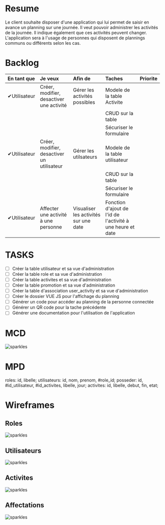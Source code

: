 # Resume

Le client souhaite disposer d'une application qui lui permet de saisir en avance un planning sur une journée.
Il veut pouvoir administrer les activités de la journée. Il indique également que ces activités peuvent changer. 
L'application sera à l'usage de personnes qui disposent de plannings communs ou différents selon les cas.

# Backlog

En tant que|Je veux|Afin de|Taches|Priorite
:---|:---|:---|:---|:---
✔Utilisateur|Créer, modifier, desactiver une activité|Gérer les activités possibles|Modele de la table Activite
||||CRUD sur la table
||||Sécuriser le formulaire
✔Utilisateur|Créer, modifier, desactiver un utilisateur|Gérer les utilsateurs|Modele de la table utilisateur
||||CRUD sur la table
||||Sécuriser le formulaire
✔Utilisateur|Affecter une activité à une personne|Visualiser les activités sur une date|Fonction d'ajout de l'id de l'activité à une heure et date

# TASKS

- [ ] Créer la table utilisateur et sa vue d'administration
- [ ] Créer la table role et sa vue d'administration
- [ ] Créer la table activites et sa vue d'administration
- [ ] Créer la table promotion et sa vue d'administration
- [ ] Créer la table d'association user_activity et sa vue d'administration
- [ ] Créer le dossier VUE JS pour l'affichage du planning
- [ ] Générer un code pour accéder au planning de la personne connectée
- [ ] Générer un QR code pour la tache précédente
- [ ] Générer une documentation pour l'utilisation de l'application

# MCD

![sparkles](ressources/documentation/MCD-V3.png)

# MPD

roles: id, libelle;
utilisateurs: id, nom, prenom, #role_id;
posseder: id, #id_utilisateur, #id_activites, libelle, jour;
activites: id, libelle, debut, fin, etat;

# Wireframes

## Roles

![sparkles](resources/documentation/wireframe_roles.png)

## Utilisateurs

![sparkles](resources/documentation/wireframe_users.png)

## Activites

![sparkles](resources/documentation/wireframe_activites.png)

## Affectations

![sparkles](resources/documentation/wireframe_affectation.png)



